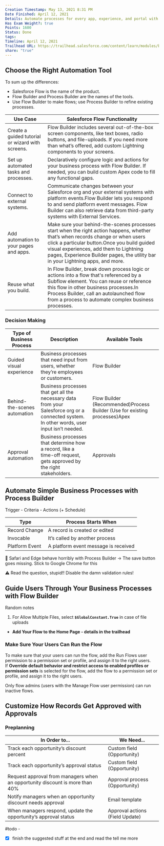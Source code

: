 ```yaml
---
Creation Timestamp: May 13, 2021 8:31 PM
Date Finished: April 12, 2021
Details: Automate processes for every app, experience, and portal with declarative tools.
Has Exam Weight?: true
Points: 1600
Status: Done
tags: 
Timeline: April 12, 2021
Trailhead URL: https://trailhead.salesforce.com/content/learn/modules/business_process_automation?trailmix_creator_id=strailhead&trailmix_slug=prepare-for-your-salesforce-platform-developer-i-credential
share: "true"
---
```


## **Choose the Right Automation Tool**

To sum up the differences:

- Salesforce Flow is the name of the product.
- Flow Builder and Process Builder are the names of the tools.
- Use Flow Builder to make flows; use Process Builder to refine existing processes.

| Use Case | Salesforce Flow Functionality |
| --- | --- |
| Create a guided tutorial or wizard with screens. | Flow Builder includes several out-of-the-box screen components, like text boxes, radio buttons, and file-uploads. If you need more than what’s offered, add custom Lightning components to your screens. |
| Set up automated tasks and processes. | Declaratively configure logic and actions for your business process with Flow Builder. If needed, you can build custom Apex code to fill any functional gaps. |
| Connect to external systems. | Communicate changes between your Salesforce org and your external systems with platform events.Flow Builder lets you respond to and send platform event messages. Flow Builder can also retrieve data from third-party systems with External Services. |
| Add automation to your pages and apps. | Make sure your behind-the-scenes processes start when the right action happens, whether that’s when records change or when users click a particular button.Once you build guided visual experiences, add them to Lightning pages, Experience Builder pages, the utility bar in your Lightning apps, and more. |
| Reuse what you build. | In Flow Builder, break down process logic or actions into a flow that's referenced by a Subflow element. You can reuse or reference this flow in other business processes.In Process Builder, call an autolaunched flow from a process to automate complex business processes.  |

### Decision Making

| Type of Business Process | Description | Available Tools |
| --- | --- | --- |
| Guided visual experience | Business processes that need input from users, whether they’re employees or customers. | Flow Builder |
| Behind-the-scenes automation | Business processes that get all the necessary data from your Salesforce org or a connected system. In other words, user input isn’t needed. | Flow Builder (Recommended)Process Builder (Use for existing processes)Apex |
| Approval automation | Business processes that determine how a record, like a time-off request, gets approved by the right stakeholders. | Approvals |

## **Automate Simple Business Processes with Process Builder**

Trigger - Criteria - Actions (+ Schedule)

| Type | Process Starts When |
| --- | --- |
| Record Change | A record is created or edited |
| Invocable | It’s called by another process |
| Platform Event | A platform event message is received |

 🚨 Safari and Edge behave horribly with Process Builder → The save button goes missing. Stick to Google Chrome for this

 ⚠️ Read the question, stupid!! Disable the damn validation rules!

## **Guide Users Through Your Business Processes with Flow Builder**

Random notes

1. For Allow Multiple Files, select **`$GlobalConstant.True`** in case of file uploads

- **Add Your Flow to the Home Page - details in the trailhead**

### Make Sure Your Users Can Run the Flow

To make sure that your users can run the flow, add the Run Flows user permission to a permission set or profile, and assign it to the right users. If **Override default behavior and restrict access to enabled profiles or permission sets** is selected for the flow, add the flow to a permission set or profile, and assign it to the right users.

Only flow admins (users with the Manage Flow user permission) can run inactive flows.

## **Customize How Records Get Approved with Approvals**

### Preplanning

| In Order to... | We Need... |
| --- | --- |
| Track each opportunity’s discount percent | Custom field (Opportunity) |
| Track each opportunity’s approval status | Custom field (Opportunity) |
| Request approval from managers when an opportunity discount is more than 40% | Approval process (Opportunity) |
| Notify managers when an opportunity discount needs approval | Email template |
| When managers respond, update the opportunity’s approval status | Approval actions (Field Update) |

#todo -

- [x]  finish the suggested stuff at the end and read the tell me more
